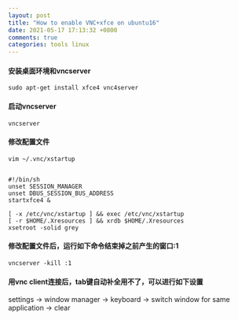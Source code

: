 ```yaml
---
layout: post
title: "How to enable VNC+xfce on ubuntu16"
date: 2021-05-17 17:13:32 +0800
comments: true
categories: tools linux
---
```


#### 安装桌面环境和vncserver

```
sudo apt-get install xfce4 vnc4server
```

#### 启动vncserver

```
vncserver
```

#### 修改配置文件

```
vim ~/.vnc/xstartup


#!/bin/sh
unset SESSION_MANAGER
unset DBUS_SESSION_BUS_ADDRESS
startxfce4 &

[ -x /etc/vnc/xstartup ] && exec /etc/vnc/xstartup
[ -r $HOME/.Xresources ] && xrdb $HOME/.Xresources
xsetroot -solid grey
```

#### 修改配置文件后，运行如下命令结束掉之前产生的窗口:1

```
vncserver -kill :1
```

#### 用vnc client连接后，tab键自动补全用不了，可以进行如下设置

settings -> window manager -> keyboard -> switch window for same application -> clear

